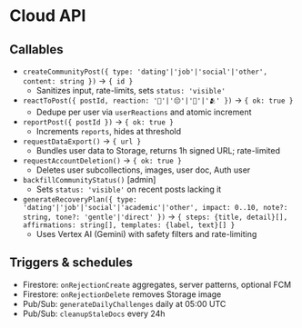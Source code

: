 # Cloud API

## Callables
- `createCommunityPost({ type: 'dating'|'job'|'social'|'other', content: string })` → `{ id }`
  - Sanitizes input, rate-limits, sets `status: 'visible'`
- `reactToPost({ postId, reaction: '💪'|'😔'|'🎉'|'🫂' })` → `{ ok: true }`
  - Dedupe per user via `userReactions` and atomic increment
- `reportPost({ postId })` → `{ ok: true }`
  - Increments `reports`, hides at threshold
- `requestDataExport()` → `{ url }`
  - Bundles user data to Storage, returns 1h signed URL; rate-limited
- `requestAccountDeletion()` → `{ ok: true }`
  - Deletes user subcollections, images, user doc, Auth user
- `backfillCommunityStatus()` [admin]
  - Sets `status: 'visible'` on recent posts lacking it
- `generateRecoveryPlan({ type: 'dating'|'job'|'social'|'academic'|'other', impact: 0..10, note?: string, tone?: 'gentle'|'direct' })` → `{ steps: {title, detail}[], affirmations: string[], templates: {label, text}[] }`
  - Uses Vertex AI (Gemini) with safety filters and rate-limiting

## Triggers & schedules
- Firestore: `onRejectionCreate` aggregates, server patterns, optional FCM
- Firestore: `onRejectionDelete` removes Storage image
- Pub/Sub: `generateDailyChallenges` daily at 05:00 UTC
- Pub/Sub: `cleanupStaleDocs` every 24h